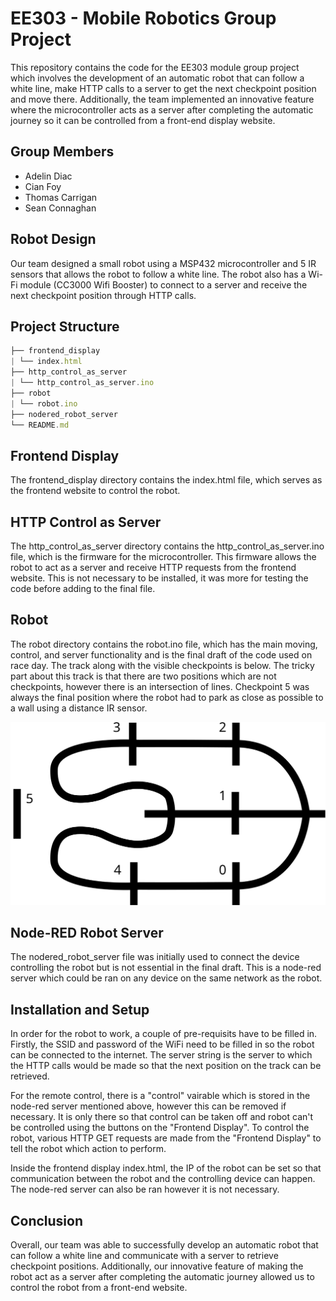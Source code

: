 # EE303 - Mobile Robotics Group Project

This repository contains the code for the EE303 module group project which involves the development of an automatic robot that can follow a white line, make HTTP calls to a server to get the next checkpoint position and move there. Additionally, the team implemented an innovative feature where the microcontroller acts as a server after completing the automatic journey so it can be controlled from a front-end display website.

## Group Members

- Adelin Diac
- Cian Foy
- Thomas Carrigan
- Sean Connaghan

## Robot Design

Our team designed a small robot using a MSP432 microcontroller and 5 IR sensors that allows the robot to follow a white line. The robot also has a Wi-Fi module (CC3000 Wifi Booster) to connect to a server and receive the next checkpoint position through HTTP calls.

## Project Structure

```javascript
├── frontend_display
| └── index.html
├── http_control_as_server
| └── http_control_as_server.ino
├── robot
| └── robot.ino
├── nodered_robot_server
└── README.md
```

## Frontend Display

The frontend_display directory contains the index.html file, which serves as the frontend website to control the robot.

## HTTP Control as Server

The http_control_as_server directory contains the http_control_as_server.ino file, which is the firmware for the microcontroller. This firmware allows the robot to act as a server and receive HTTP requests from the frontend website. This is not necessary to be installed, it was more for testing the code before adding to the final file.

## Robot

The robot directory contains the robot.ino file, which has the main moving, control, and server functionality and is the final draft of the code used on race day. The track along with the visible checkpoints is below. The tricky part about this track is that there are two positions which are not checkpoints, however there is an intersection of lines. Checkpoint 5 was always the final position where the robot had to park as close as possible to a wall using a distance IR sensor.

![EE303 Path](https://raw.githubusercontent.com/adelin-diac/Automated-Guided-Robot/master/Path.svg)

## Node-RED Robot Server

The nodered_robot_server file was initially used to connect the device controlling the robot but is not essential in the final draft. This is a node-red server which could be ran on any device on the same network as the robot.

## Installation and Setup

In order for the robot to work, a couple of pre-requisits have to be filled in. Firstly, the SSID and password of the WiFi need to be filled in so the robot can be connected to the internet. The server string is the server to which the HTTP calls would be made so that the next position on the track can be retrieved.

For the remote control, there is a "control" vairable which is stored in the node-red server mentioned above, however this can be removed if necessary. It is only there so that control can be taken off and robot can't be controlled using the buttons on the "Frontend Display". To control the robot, various HTTP GET requests are made from the "Frontend Display" to tell the robot which action to perform.

Inside the frontend display index.html, the IP of the robot can be set so that communication between the robot and the controlling device can happen. The node-red server can also be ran however it is not necessary.

## Conclusion

Overall, our team was able to successfully develop an automatic robot that can follow a white line and communicate with a server to retrieve checkpoint positions. Additionally, our innovative feature of making the robot act as a server after completing the automatic journey allowed us to control the robot from a front-end website.
